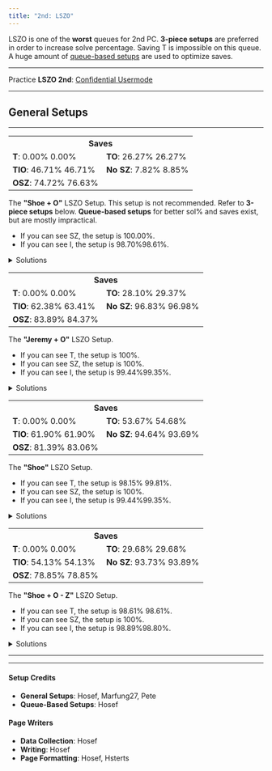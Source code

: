 ```yaml
---
title: "2nd: LSZO"
---
```

<head>
<meta
    name="description"
    content="LSZO 2nd's Standard and Queue-Based Setups"
  />
</head>

LSZO is one of the **worst** queues for 2nd PC. **3-piece setups** are preferred in order to increase solve percentage. Saving <span class="mino">T</span> is impossible on this queue. A huge amount of <a href="#queue-based-setups">queue-based setups</a> are used to optimize saves.
<hr class="small">

Practice **LSZO 2nd**: [Confidential Usermode](https://himitsuconfidential.github.io/downstack-practice/usermode.html/=[LSZO]p4,*p7)
___
## General Setups
<hr class="small">
<div class="second-setup-body">
	<div class="second-setup-display">
		<div class="setup-image">
			<figfumen src="v115@GhAtHeBtRpDeR4AtglRpCeR4ilJeAgWUAT3kTAyvTA?BBoo2A5//DB0ngHB" id="2nd-lszo-shoe+o" class="with180">
            <figfumen src="v115@GhAtHeBtRpDeR4AtglRpCeR4ilJeAgWUAT3kTAyvTA?BBoo2AZ+P9AxngHB" id="2nd-lszo-shoe+o" class="no180">
		</div>
		<div class="setup-info">
			<table>			
				<tr>		
					<th colspan=2>Saves</th>	
				</tr>		
				<tr>		
					<td>	
						<strong>T</strong>: 
						<span title='0/5040' class='no180'>0.00%</span>
						<span title='0/5040' class='with180'>0.00%</span>
					</td>	
					<td>	
						<strong>TO</strong>: 
						<span title='1324/5040' class='no180'>26.27%</span>
						<span title='1324/5040' class='with180'>26.27%</span>
					</td>	
				</tr>		
				<tr>		
					<td>	
						<strong>TIO</strong>: 
						<span title='2354/5040' class='no180'>46.71%</span>
						<span title='2354/5040' class='with180'>46.71%</span>
					</td>	
					<td>	
						<strong>No SZ</strong>: 
						<span title='394/5040' class='no180'>7.82%</span>
						<span title='446/5040' class='with180'>8.85%</span>
					</td>	
				</tr>		
				<tr>		
					<td>	
						<strong>OSZ</strong>: 
						<span title='3766/5040' class='no180'>74.72%</span>
						<span title='3862/5040' class='with180'>76.63%</span>
					</td>	
					<td>
						<saves src="2nd-lszo-shoe+o">
					</td>
				</tr>		
			</table>								
		</div>
		<div class="setup-writeup">
			<p>The <strong>"Shoe + O"</strong> LSZO Setup. This setup is not recommended. Refer to <strong>3-piece setups</strong> below. <strong>Queue-based setups</strong> for better sol% and saves exist, but are mostly impractical.
			<ul>
				<li>If you can see <span class="mino">SZ</span>, the setup is <span title="5040/5040">100.00%</span>.</li>
				<li>If you can see <span class="mino">I</span>, the setup is <span class="with180">98.70%</span><span class="no180">98.61%</span>.</li>
			</ul>
			</p>
		</div>
	</div>
	<details>
		<summary>Solutions</summary>
		<div>
			<h4>Minimals</h4>
			<div class="solutions no180">
				<figfumen src="v115@9gRpwhhlh0R4A8Rpwhwwglg0R4D8whxwg0F8whwwgl?E8JeAgWTADX7rDy4CwBFbEEBQVk2AFrvAA" size="16">
				<figfumen src="v115@9gRph0ilR4A8Rpg0wwglAtR4D8xwBtF8g0wwAtE8Je?AgWTADX7rDy4CwBFbsABW1ZOBFrvAA" size="16">
				<figfumen src="v115@9gilzhR4A8glywRpR4D8BtRpF8wwBtE8JeAgWTADX7?rDy4CwBFbsABRVsABFrvAA" size="16">
				<figfumen src="v115@9gRpBtywR4A8Rpg0BtwwR4D8zhF8i0E8JeAgWTADX7?rDy4CwBFbU9AYVOVBFrvAA" size="16">
				<figfumen src="v115@9gRph0wwzhA8Rpg0xwilD8BtwwglF8g0BtE8JeAgWT?ADX7rDy4CwBFbU9AS1Y9AFrvAA" size="16">
				<figfumen src="v115@9gRpwhQ4BtywA8RpwhR4BtwwD8whilF8whglQ4E8Je?AgWTADX7rDy4CwBFbU9AQVk2AFrvAA" size="16">
				<figfumen src="v115@9gRpBtywR4A8RpzhR4D8g0BtwwF8i0E8JeAgWSADX7?rDy4CwBFb8UBu/gRAyfAAA" size="16">
				<figfumen src="v115@9gRpwwhlh0R4A8Rpxwglg0R4D8Btglg0F8wwBtE8Je?AgWSADX7rDy4CwBFbkRBO0wRAyfAAA" size="16">
				<figfumen src="v115@9gRpBtilR4A8Rpwwi0R4D8xwglg0F8wwBtE8JeAgWS?ADX7rDy4CwBFb0KBusnRAyfAAA" size="16">
				<figfumen src="v115@9gi0wwilR4A8zhglAtR4D8xwBtF8g0wwAtE8JeAgWS?ADX7rDy4CwBFb0KBusnRAyfAAA" size="16">
			</div>
			<div class="solutions with180">
				<figfumen src="v115@9gRpwhhlh0R4A8Rpwhwwglg0R4D8whxwg0F8whwwgl?E8JeAgWTADX7rDy4CwBFbEEBQVk2AFrvAA" size="16">
				<figfumen src="v115@9gRph0ilR4A8Rpg0wwglAtR4D8xwBtF8g0wwAtE8Je?AgWTADX7rDy4CwBFbsABW1ZOBFrvAA" size="16">
				<figfumen src="v115@9gilzhR4A8glywRpR4D8BtRpF8wwBtE8JeAgWTADX7?rDy4CwBFbsABRVsABFrvAA" size="16">
				<figfumen src="v115@9gRpBtywR4A8Rpg0BtwwR4D8zhF8i0E8JeAgWTADX7?rDy4CwBFbU9AYVOVBFrvAA" size="16">
				<figfumen src="v115@9gRph0wwzhA8Rpg0xwilD8BtwwglF8g0BtE8JeAgWT?ADX7rDy4CwBFbU9AS1Y9AFrvAA" size="16">
				<figfumen src="v115@9gRpglQ4BtywA8RpglR4BtwwD8zhF8hlQ4E8JeAgWT?ADX7rDy4CwBFbU9ARl+5AFrvAA" size="16">
				<figfumen src="v115@9gRpwhQ4BtywA8RpwhR4BtwwD8whilF8whglQ4E8Je?AgWTADX7rDy4CwBFbU9AQVk2AFrvAA" size="16">
				<figfumen src="v115@9gRpBtywR4A8RpzhR4D8g0BtwwF8i0E8JeAgWSADX7?rDy4CwBFb8UBu/gRAyfAAA" size="16">
				<figfumen src="v115@9gRpwwhlh0R4A8Rpxwglg0R4D8Btglg0F8wwBtE8Je?AgWSADX7rDy4CwBFbkRBO0wRAyfAAA" size="16">
				<figfumen src="v115@9gRpBtg0zhA8RpwwBtilD8xwg0glF8wwh0E8JeAgWS?ADX7rDy4CwBFb0KBusnRAyfAAA" size="16">
				<figfumen src="v115@9gRpBtilR4A8Rpwwi0R4D8xwglg0F8wwBtE8JeAgWS?ADX7rDy4CwBFb0KBusnRAyfAAA" size="16">
				<figfumen src="v115@9gi0wwilR4A8zhglAtR4D8xwBtF8g0wwAtE8JeAgWS?ADX7rDy4CwBFb0KBusnRAyfAAA" size="16">
			</div>
			<hr class="small">
			<h4>Extras</h4>
			<div>
				<figfumen src="v115@9gzhilR4A8i0wwglAtR4D8xwBtF8g0wwAtE8JeAgWs?AlEvXEhoo2AmXyTASILdD2488AwWM2ABlClEFMVABBoo2AS?7HOBwngHB" size="16">
				<figfumen src="v115@9gRpzhywA8RpilR4wwD8BtR4F8glBtE8JeAgWsAlEv?XEhoo2AmXyTASILdD2488AQPM2ABlClEFMVABBoo2AT4nAB?yngHB" size="16">
			</div>
		</div>
	</details>
</div>
<div class="second-setup-body">
    <div class="second-setup-display">
		<div class="setup-image">
			<figfumen src="v115@GhAtHeBtRpFeAtglRpEeilJeAgWUAT3kTAyvTABBoo?2AZE4UBzngHB" id="2nd-lszo-hill+o" class="with180">
			<figfumen src="v115@GhAtHeBtRpFeAtglRpEeilJeAgWUAT3kTAyvTABBoo?2AZEgRB5ngHB" id="2nd-lszo-hill+o" class="no180">
		</div>
		<div class="setup-info">
			<table>			
				<tr>		
					<th colspan=2>Saves</th>	
				</tr>		
				<tr>		
					<td>	
						<strong>T</strong>: 
						<span title='0/5040' class='no180'>0.00%</span>
						<span title='0/5040' class='with180'>0.00%</span>
					</td>	
					<td>	
						<strong>TO</strong>: 
						<span title='1416/5040' class='no180'>28.10%</span>
						<span title='1480/5040' class='with180'>29.37%</span>
					</td>	
				</tr>		
				<tr>		
					<td>	
						<strong>TIO</strong>: 
						<span title='3144/5040' class='no180'>62.38%</span>
						<span title='3196/5040' class='with180'>63.41%</span>
					</td>	
					<td>	
						<strong>No SZ</strong>: 
						<span title='4880/5040' class='no180'>96.83%</span>
						<span title='4888/5040' class='with180'>96.98%</span>
					</td>	
				</tr>		
				<tr>		
					<td>	
						<strong>OSZ</strong>: 
						<span title='4228/5040' class='no180'>83.89%</span>
						<span title='4252/5040' class='with180'>84.37%</span>
					</td>	
					<td>
						<saves src="2nd-lszo-hill+o">
					</td>	
				</tr>		
			</table>				
		</div>
		<div class="setup-writeup">
			<p>
			The <strong>"Jeremy + O"</strong> LSZO Setup.
				<ul>
					<li>If you can see <span class="mino">T</span>, the setup is 100%.</li>
					<li>If you can see <span class="mino">SZ</span>, the setup is 100%.</li>
					<li>If you can see <span class="mino">I</span>, the setup is <span class="with180">99.44%</span><span class="no180">99.35%</span>.</lI>
				</ul>
			</p>
		</div>
	</div>
	<details>
		<summary>Solutions</summary>
		<div>
			<h4>Minimals</h4>
			<div class="no180">
				<figfumen src="v115@9gRpwhhlh0R4A8Rpwhwwglg0R4D8whxwg0R4D8whww?glR4C8JeAgWTADX7rDy4CwBFbEEBQVk2AFrvAA" size="16">
				<figfumen src="v115@9gRph0ilR4A8Rpg0wwglAtR4D8xwBtR4D8g0wwAtR4?C8JeAgWTADX7rDy4CwBFbsABW1ZOBFrvAA" size="16">
				<figfumen src="v115@9gilzhR4A8glywRpR4D8BtRpR4D8wwBtR4C8JeAgWT?ADX7rDy4CwBFbsABSF02AFrvAA" size="16">
				<figfumen src="v115@9gRpBtywR4A8Rpg0BtwwR4D8zhR4D8i0R4C8JeAgWT?ADX7rDy4CwBFbsABQVk2AFrvAA" size="16">
				<figfumen src="v115@9gRpwwBthlh0A8RpxwBtglg0D8wwT4g0D8T4glC8Je?AgWTADX7rDy4CwBFbU9AXFrRBFrvAA" size="16">
				<figfumen src="v115@9gRph0wwzhA8Rpg0xwilD8BtwwglR4D8g0BtR4C8Je?AgWTADX7rDy4CwBFbU9AS1Y9AFrvAA" size="16">
				<figfumen src="v115@9gRpwhQ4BtywA8RpwhR4BtwwD8whilR4D8whglS4C8?JeAgWTADX7rDy4CwBFbU9AQVk2AFrvAA" size="16">
				<figfumen src="v115@9gRpwwzhh0A8RpxwQ4hlg0D8BtR4glg0D8wwBtQ4gl?C8JeAgWTADX7rDy4CwBFb85AWl+UBFrvAA" size="16">
				<figfumen src="v115@9gRpBtywR4A8RpzhR4D8g0BtwwR4D8i0R4C8JeAgWT?ADX7rDy4CwBFb85ASV0KBFrvAA" size="16">
				<figfumen src="v115@9gRpwwhlh0R4A8Rpxwglg0R4D8Btglg0R4D8wwBtR4?C8JeAgWSADX7rDy4CwBFbkRBO0wRAyfAAA" size="16">
			</div>
			<div class="with180">
				<figfumen src="v115@9gRpwhhlh0R4A8Rpwhwwglg0R4D8whxwg0R4D8whww?glR4C8JeAgWTADX7rDy4CwBFbEEBQVk2AFrvAA" size="16">
				<figfumen src="v115@9gRph0ilR4A8Rpg0wwglAtR4D8xwBtR4D8g0wwAtR4?C8JeAgWTADX7rDy4CwBFbsABW1ZOBFrvAA" size="16">
				<figfumen src="v115@9gilzhR4A8glywRpR4D8BtRpR4D8wwBtR4C8JeAgWT?ADX7rDy4CwBFbsABSF02AFrvAA" size="16">
				<figfumen src="v115@9gRpBtywR4A8Rpg0BtwwR4D8zhR4D8i0R4C8JeAgWT?ADX7rDy4CwBFbsABQVk2AFrvAA" size="16">
				<figfumen src="v115@9gRpwwBthlh0A8RpxwBtglg0D8wwT4g0D8T4glC8Je?AgWTADX7rDy4CwBFbU9AXFrRBFrvAA" size="16">
				<figfumen src="v115@9gRph0wwzhA8Rpg0xwilD8BtwwglR4D8g0BtR4C8Je?AgWTADX7rDy4CwBFbU9AS1Y9AFrvAA" size="16">
				<figfumen src="v115@9gRpglQ4BtywA8RpglR4BtwwD8zhR4D8hlS4C8JeAg?WTADX7rDy4CwBFbU9ARl+5AFrvAA" size="16">
				<figfumen src="v115@9gRpwhQ4BtywA8RpwhR4BtwwD8whilR4D8whglS4C8?JeAgWTADX7rDy4CwBFbU9AQVk2AFrvAA" size="16">
				<figfumen src="v115@9gRpwwzhh0A8RpxwQ4hlg0D8BtR4glg0D8wwBtQ4gl?C8JeAgWTADX7rDy4CwBFb85AWl+UBFrvAA" size="16">
				<figfumen src="v115@9gRpBtywR4A8RpzhR4D8g0BtwwR4D8i0R4C8JeAgWT?ADX7rDy4CwBFb85ASV0KBFrvAA" size="16">
				<figfumen src="v115@9gRpwwhlh0R4A8Rpxwglg0R4D8Btglg0R4D8wwBtR4?C8JeAgWSADX7rDy4CwBFbkRBO0wRAyfAAA" size="16">
			</div>
			<hr class="small">
			<h4>Extras</h4>
			<div>
				<figfumen src="v115@9gzhilR4A8i0wwglAtR4D8xwBtR4D8g0wwAtR4C8Je?AgWsAlEvXEhoo2AmXyTASILdD2488AwWM2ABlClEFMVABBo?o2AS7HOBwngHB" size="16">
				<figfumen src="v115@9gRpwwBtQ4glh0A8Rpxwilg0D8wwT4g0D8R4BtQ4C8?JeAgWrAlEvXEhoo2AmXyTASILdD2488AwNM2ABlClEFMVAB?Boo2AZlf9AFrvAA" size="16">
				<figfumen src="v115@9gi0wwilR4A8zhglAtR4D8xwBtR4D8g0wwAtR4C8Je?AgWrAlEvXEhoo2AmXyTASILdD2488AwWM2ABlClEFMVABBo?o2AWFjHBFrvAA" size="16">
				<figfumen src="v115@9gRpQ4BtR4h0A8RpT4wwg0D8ilxwg0D8glQ4BtwwC8?JeAgWrAlEvXEhoo2AmXyTASILdD2488AwNM2ABlClEFMVAB?Boo2AVFM6AFrvAA" size="16">
				<figfumen src="v115@9gRpQ4BtR4h0A8RpR4Btwwg0D8ilxwg0D8glS4wwC8?JeAgWrAlEvXEhoo2AmXyTASILdD2488AwNM2ABlClEFMVAB?Boo2ASVGLBFrvAA" size="16">
				<figfumen src="v115@9gi0R4BtR4A8zhwwglR4D8g0xwglBtD8R4wwhlC8Je?AgWrAlEvXEhoo2AmXyTASILdD2488AwWM2ABlClEFMVABBo?o2ASFrRBFrvAA" size="16">
				<figfumen src="v115@9gRpwhh0T4A8Rpwhg0T4D8whBtywD8whg0BtwwC8Je?AgWsAlEvXEhoo2AmXyTASILdD2488AQSM2ABlClEFMVABBo?o2AREoABzngHB" size="16">
				<figfumen src="v115@9gRpwhg0AtT4A8Rpwhi0R4D8whBtywD8whAtR4wwC8?JeAgWrAlEvXEhoo2AmXyTASILdD2488AQSM2ABlClEFMVAB?Boo2AWFjHBFrvAA" size="16">
				<figfumen src="v115@9gilR4RpR4A8glBtywR4D8BtzhD8R4wwRpC8JeAgWr?AlEvXEhoo2AmXyTASILdD2488AQPM2ABlClEFMVABBoo2AX?lGEBFrvAA" size="16">
			</div>
		</div>
	</details>
</div>
<div class="second-setup-body">
    <div class="second-setup-display">
		<div class="setup-image">
			<figfumen src="v115@GhAtHeBtFeR4AtglEeR4ilJeAgWUAT3kTAyvTABBoo?2A5C45A0ngHB" id="2nd-lszo-shoe" class="no180">
			<figfumen src="v115@GhAtHeBtFeR4AtglEeR4ilJeAgWUAT3kTAyvTABBoo?2AZE45AzngHB" id="2nd-lszo-shoe" class="with180">
		</div>
		<div class="setup-info">
			<table>			
				<tr>		
					<th colspan=2>Saves</th>	
				</tr>		
				<tr>		
					<td>	
						<strong>T</strong>: 
						<span title='0/5040' class='no180'>0.00%</span>
						<span title='0/5040' class='with180'>0.00%</span>
					</td>	
					<td>	
						<strong>TO</strong>: 
						<span title='2705/5040' class='no180'>53.67%</span>
						<span title='2756/5040' class='with180'>54.68%</span>
					</td>	
				</tr>		
				<tr>		
					<td>	
						<strong>TIO</strong>: 
						<span title='3120/5040' class='no180'>61.90%</span>
						<span title='3120/5040' class='with180'>61.90%</span>
					</td>	
					<td>	
						<strong>No SZ</strong>: 
						<span title='4770/5040' class='no180'>94.64%</span>
						<span title='4722/5040' class='with180'>93.69%</span>
					</td>	
				</tr>		
				<tr>		
					<td>	
						<strong>OSZ</strong>: 
						<span title='4102/5040' class='no180'>81.39%</span>
						<span title='4186/5040' class='with180'>83.06%</span>
					</td>	
					<td>	
						<saves src="2nd-lszo-shoe">
					</td>	
				</tr>		
			</table>			
		</div>
		<div class="setup-writeup">
			<p>
			The <strong>"Shoe"</strong> LSZO Setup.
				<ul>
					<li>If you can see <span class="mino">T</span>, the setup is 
						<span title="2120/2160" class="no180">98.15%</span>
						<span title="2156/2160" class="with180">99.81%</span>.</li>
					<li>If you can see <span class="mino">SZ</span>, the setup is 100%.</li>
					<li>If you can see <span class="mino">I</span>, the setup is <span class="with180">99.44%</span><span class="no180">99.35%</span>.</li>
				</ul>
			</p>
		</div>
	</div>
	<details>
		<summary>Solutions</summary>
		<div>
			<h4>Minimals</h4>
			<div class="no180">
				<figfumen src="v115@9ghlwhRph0R4A8wwglwhRpg0R4B8xwwhRpg0D8wwgl?whRpE8JeAgH" size='16'>
				<figfumen src="v115@9gRph0ilR4A8Rpg0wwglAtR4B8RpxwBtD8Rpg0wwAt?E8JeAgH" size='16'>
				<figfumen src="v115@9gilzhR4A8glywRpR4B8RpBtRpD8RpwwBtE8JeAgH" size='16'>
				<figfumen src="v115@9gRpBtywR4A8Rpg0BtwwR4B8RpzhD8Rpi0E8JeAgH" size='16'>
				<figfumen src="v115@9gRph0wwzhA8Rpg0xwilB8RpBtwwglD8Rpg0BtE8Je?AgH" size='16'>
				<figfumen src="v115@9gRpwhQ4BtywA8RpwhR4BtwwB8RpwhilD8RpwhglQ4?E8JeAgH" size='16'>
				<figfumen src="v115@9gwwzhh0R4A8xwilg0R4B8BtglRpg0D8wwBtRpE8Je?AgH" size='16'>
				<figfumen src="v115@9gh0wwRpzhA8g0xwRpilB8g0R4RpglD8R4wwRpE8Je?AgH" size='16'>
				<figfumen src="v115@9gRpBtilR4A8Rpwwi0R4B8Rpxwglg0D8RpwwBtE8Je?AgH" size='16'>
			</div>
			<div class="with180">
				<figfumen src="v115@9ghlwhRph0R4A8wwglwhRpg0R4B8xwwhRpg0D8wwgl?whRpE8JeAgWTADX7rDy4CwBFbEEBQVk2AFrvAA" size="16">
				<figfumen src="v115@9gilzhR4A8glywRpR4B8RpBtRpD8RpwwBtE8JeAgWT?ADX7rDy4CwBFbsABVlwHBFrvAA" size="16">
				<figfumen src="v115@9gRpzhywA8RpilR4wwB8RpBtR4D8RpglBtE8JeAgWT?ADX7rDy4CwBFbsABQFb9AFrvAA" size="16">
				<figfumen src="v115@9gRpBtywR4A8Rpg0BtwwR4B8RpzhD8Rpi0E8JeAgWT?ADX7rDy4CwBFbU9AZV2RBFrvAA" size="16">
				<figfumen src="v115@9gRph0wwzhA8Rpg0xwilB8RpBtwwglD8Rpg0BtE8Je?AgWTADX7rDy4CwBFbU9AS1Y9AFrvAA" size="16">
				<figfumen src="v115@9gRpglQ4BtywA8RpglR4BtwwB8RpzhD8RphlQ4E8Je?AgWTADX7rDy4CwBFbU9ARl+5AFrvAA" size="16">
				<figfumen src="v115@9gRpwhQ4BtywA8RpwhR4BtwwB8RpwhilD8RpwhglQ4?E8JeAgWTADX7rDy4CwBFbU9AQVk2AFrvAA" size="16">
				<figfumen src="v115@9gwwzhh0R4A8xwilg0R4B8BtglRpg0D8wwBtRpE8Je?AgWTADX7rDy4CwBFb85ATFzABFrvAA" size="16">
				<figfumen src="v115@9gh0wwRpzhA8g0xwRpilB8g0R4RpglD8R4wwRpE8Je?AgWSADX7rDy4CwBFb0KBORsRAyfAAA" size="16">
				<figfumen src="v115@9gRpBtg0zhA8RpwwBtilB8Rpxwg0glD8Rpwwh0E8Je?AgWSADX7rDy4CwBFb0KBusnRAyfAAA" size="16">
				<figfumen src="v115@9gRpBtilR4A8Rpwwi0R4B8Rpxwglg0D8RpwwBtE8Je?AgWSADX7rDy4CwBFb0KBusnRAyfAAA" size="16">
			</div>
			<hr class="small">
			<h4>Extras</h4>
			<div class="no180">
				<figfumen src="v115@9ghlg0zhR4A8wwgli0AtR4B8xwRpBtD8wwglRpAtE8?JeAgH" size='16'>
				<figfumen src="v115@9gzhilR4A8i0wwglAtR4B8RpxwBtD8Rpg0wwAtE8Je?AgH" size='16'>
				<figfumen src="v115@9gi0zhR4A8wwilRpR4B8xwBtRpD8wwglg0BtE8JeAg?H" size='16'>
				<figfumen src="v115@9gh0wwzhR4A8g0xwglRpR4B8BtwwglRpD8g0BthlE8?JeAgH" size='16'>
				<figfumen src="v115@9gBtilh0R4A8wwBtRpg0R4B8xwglRpg0D8wwzhE8Je?AgH" size='16'>
				<figfumen src="v115@9gh0wwwhilR4A8g0xwwhRpR4B8BtwwwhRpD8g0Btwh?glE8JeAgH" size='16'>
				<figfumen src="v115@9gRpBtywR4A8RpzhR4B8Rpg0BtwwD8Rpi0E8JeAgH" size='16'>
				<figfumen src="v115@9gBtilh0R4A8wwzhg0R4B8xwglRpg0D8wwBtRpE8Je?AgH" size='16'>
				<figfumen src="v115@9gi0wwilR4A8zhglAtR4B8RpxwBtD8Rpg0wwAtE8Je?AgH" size='16'>
				<figfumen src="v115@9gi0wwilR4A8RpxwglAtR4B8Rpg0wwBtD8zhAtE8Je?AgH" size='16'>
				<figfumen src="v115@9gBtRpwwh0R4A8glBtxwg0R4B8glzhg0D8hlRpwwE8?JeAgH" size='16'>
			</div>
			<div class="with180">
				<figfumen src="v115@9gRph0ilR4A8Rpg0wwglAtR4B8RpxwBtD8Rpg0wwAt?E8JeAgWsAlEvXEhoo2AmXyTASILdD2488AwNM2ABlClEFMV?ABBoo2ATBwKB3ngHB" size="16">
				<figfumen src="v115@9gRpwwhlh0R4A8Rpxwglg0R4B8RpBtglg0D8RpwwBt?E8JeAgWrAlEvXEhoo2AmXyTASILdD2488AwNM2ABlClEFMV?ABBoo2AYVOVBFrvAA" size="16">
				<figfumen src="v115@9gRpBtywR4A8RpzhR4B8Rpg0BtwwD8Rpi0E8JeAgWr?AlEvXEhoo2AmXyTASILdD2488AQSM2ABlClEFMVABBoo2AY?F8ABFrvAA" size="16">
				<figfumen src="v115@9gBtilh0R4A8wwzhg0R4B8xwglRpg0D8wwBtRpE8Je?AgWrAlEvXEhoo2AmXyTASILdD2488AwWM2ABlClEFMVABBo?o2ARVMOBFrvAA" size="16">
				<figfumen src="v115@9gh0wwzhR4A8g0xwglRpR4B8BtwwglRpD8g0BthlE8?JeAgWrAlEvXEhoo2AmXyTASILdD2488AwWM2ABlClEFMVAB?Boo2AQV+ABFrvAA" size="16">
				<figfumen src="v115@9gBtilh0R4A8wwBtRpg0R4B8xwglRpg0D8wwzhE8Je?AgWrAlEvXEhoo2AmXyTASILdD2488AwWM2ABlClEFMVABBo?o2AQVd9AFrvAA" size="16">
				<figfumen src="v115@9gBtRpwwh0R4A8glBtxwg0R4B8glzhg0D8hlRpwwE8?JeAgWrAlEvXEhoo2AmXyTASILdD2488AwWM2ABlClEFMVAB?Boo2AQVt2AFrvAA" size="16">
				<figfumen src="v115@9ghlg0zhR4A8wwgli0AtR4B8xwRpBtD8wwglRpAtE8?JeAgWrAlEvXEhoo2AmXyTASILdD2488AwWM2ABlClEFMVAB?Boo2AQF7KBFrvAA" size="16">
			</div>
		</div>
	</details>
</div>
<div class="second-setup-body">
    <div class="second-setup-display">
		<div class="setup-image">
			<figfumen src="v115@RhRpDeR4AeglRpCeR4ilJeAgWUAT3kTAyvTABBoo2A?5CoAB0ngHB" id="2nd-lszo-shoe+o-z" class="no180">
			<figfumen src="v115@RhRpDeR4AeglRpCeR4ilJeAgWUAT3kTAyvTABBoo2A?5CoAB4ngHB" id="2nd-lszo-shoe+o-z" class="with180">
		</div>
		<div class="setup-info">
			<table>			
				<tr>		
					<th colspan=2>Saves</th>	
				</tr>		
				<tr>		
					<td>	
						<strong>T</strong>: 
						<span title='0/5040' class='no180'>0.00%</span>
						<span title='0/5040' class='with180'>0.00%</span>
					</td>	
					<td>	
						<strong>TO</strong>: 
						<span title='1496/5040' class='no180'>29.68%</span>
						<span title='1496/5040' class='with180'>29.68%</span>
					</td>	
				</tr>		
				<tr>		
					<td>	
						<strong>TIO</strong>: 
						<span title='2728/5040' class='no180'>54.13%</span>
						<span title='2728/5040' class='with180'>54.13%</span>
					</td>	
					<td>	
						<strong>No SZ</strong>: 
						<span title='4724/5040' class='no180'>93.73%</span>
						<span title='4732/5040' class='with180'>93.89%</span>
					</td>	
				</tr>		
				<tr>		
					<td>	
						<strong>OSZ</strong>: 
						<span title='3974/5040' class='no180'>78.85%</span>
						<span title='3974/5040' class='with180'>78.85%</span>
					</td>	
					<td>	
						<saves src="2nd-lszo-shoe+o-z">
					</td>	
				</tr>		
			</table>					
		</div>
		<div class="setup-writeup">
			<p>
			The <strong>"Shoe + O - Z"</strong> LSZO Setup.
				<ul>
					<li>If you can see <span class="mino">T</span>, the setup is 
						<span title="2130/2160" class="no180">98.61%</span>
						<span title="2130/2160" class="with180">98.61%</span>.</li>
					<li>If you can see <span class="mino">SZ</span>, the setup is 100%.</li>
					<li>If you can see <span class="mino">I</span>, the setup is <span class="with180" title="2136/2160">98.89%</span><span class="no180" title="2134/2160">98.80%</span>.</li>
				</ul>
			</p>
		</div>
	</div>
	<details>
		<summary>Solutions</summary>
		<div>
			<h4>Minimals</h4>
			<div class="no180">
				<figfumen src="v115@9gRph0ilR4AtRpg0wwglAtR4BtB8xwBtB8AtC8g0ww?AtE8JeAgWTADX7rDy4CwBFbEEBR1ZOBFrvAA" size="16">
				<figfumen src="v115@9gRpwhhlh0R4AtRpwhwwglg0R4BtB8whxwg0B8AtC8?whwwglE8JeAgWTADX7rDy4CwBFbEEBQVk2AFrvAA" size="16">
				<figfumen src="v115@9gilzhR4AtglywRpR4BtB8BtRpB8AtC8wwBtE8JeAg?WTADX7rDy4CwBFbsABS1Y9AFrvAA" size="16">
				<figfumen src="v115@9gRpBtywR4AtRpg0BtwwR4BtB8zhB8AtC8i0E8JeAg?WTADX7rDy4CwBFbsABQFMVBFrvAA" size="16">
				<figfumen src="v115@9gRph0wwzhAtRpg0xwilBtB8BtwwglB8AtC8g0BtE8?JeAgWTADX7rDy4CwBFbU9AW1ZOBFrvAA" size="16">
				<figfumen src="v115@9gRpwhQ4BtywAtRpwhR4BtwwBtB8whilB8AtC8whgl?Q4E8JeAgWTADX7rDy4CwBFbU9AQVk2AFrvAA" size="16">
				<figfumen src="v115@9gRpDti0glRpwwDtilB8xwR4B8g0C8wwR4E8JeAgWT?ADX7rDy4CwBFb85AVVkRBFrvAA" size="16">
				<figfumen src="v115@9gRpwwhlh0R4AtRpxwglg0R4BtB8Btglg0B8AtC8ww?BtE8JeAgWTADX7rDy4CwBFb85AQlwHBFrvAA" size="16">
				<figfumen src="v115@9gRpBtywR4AtRpzhR4BtB8g0BtwwB8AtC8i0E8JeAg?WSADX7rDy4CwBFb8UBu/gRAyfAAA" size="16">
				<figfumen src="v115@9gRpBtilR4AtRpwwi0R4BtB8xwglg0B8AtC8wwBtE8?JeAgWSADX7rDy4CwBFb0KBusnRAyfAAA" size="16">
			</div>
			<div class="with180">
				<figfumen src="v115@9gRpwhhlh0R4AtRpwhwwglg0R4BtB8whxwg0B8AtC8?whwwglE8JeAgWTADX7rDy4CwBFbEEBQVk2AFrvAA" size="16">
				<figfumen src="v115@9gilzhR4AtglywRpR4BtB8BtRpB8AtC8wwBtE8JeAg?WTADX7rDy4CwBFbsABS1Y9AFrvAA" size="16">
				<figfumen src="v115@9gRpzhywAtRpilR4wwBtB8BtR4B8AtC8glBtE8JeAg?WTADX7rDy4CwBFbsABR1QOBFrvAA" size="16">
				<figfumen src="v115@9gRpBtywR4AtRpg0BtwwR4BtB8zhB8AtC8i0E8JeAg?WTADX7rDy4CwBFbsABQFMVBFrvAA" size="16">
				<figfumen src="v115@9gRph0wwzhAtRpg0xwilBtB8BtwwglB8AtC8g0BtE8?JeAgWTADX7rDy4CwBFbU9AW1ZOBFrvAA" size="16">
				<figfumen src="v115@9gRpglQ4BtywAtRpglR4BtwwBtB8zhB8AtC8hlQ4E8?JeAgWTADX7rDy4CwBFbU9ARl+5AFrvAA" size="16">
				<figfumen src="v115@9gRpwhQ4BtywAtRpwhR4BtwwBtB8whilB8AtC8whgl?Q4E8JeAgWTADX7rDy4CwBFbU9AQVk2AFrvAA" size="16">
				<figfumen src="v115@9gRpDti0glRpwwDtilB8xwR4B8g0C8wwR4E8JeAgWT?ADX7rDy4CwBFb85AVVkRBFrvAA" size="16">
				<figfumen src="v115@9gRpwwhlh0R4AtRpxwglg0R4BtB8Btglg0B8AtC8ww?BtE8JeAgWTADX7rDy4CwBFb85AQlwHBFrvAA" size="16">
				<figfumen src="v115@9gRpBtywR4AtRpzhR4BtB8g0BtwwB8AtC8i0E8JeAg?WSADX7rDy4CwBFb8UBu/gRAyfAAA" size="16">
				<figfumen src="v115@9gRpBtilR4AtRpwwi0R4BtB8xwglg0B8AtC8wwBtE8?JeAgWSADX7rDy4CwBFb0KBusnRAyfAAA" size="16">
			</div>
			<hr class="small">
			<h4>Extras</h4>
			<div class="no180">
				<figfumen src="v115@9gRpzhywAtRpilR4wwBtB8BtR4B8AtC8glBtE8JeAg?WsAlEvXEhoo2AmXyTASILdD2488AQPM2ABlClEFMVABBoo2?Az5P9A3ngHB" size="16">
				<figfumen src="v115@9gzhilR4Ati0wwglAtR4BtB8xwBtB8AtC8g0wwAtE8?JeAgWsAlEvXEhoo2AmXyTASILdD2488AwWM2ABlClEFMVAB?Boo2Ay/fRB3ngHB" size="16">
				<figfumen src="v115@9gi0wwilR4AtzhglAtR4BtB8xwBtB8AtC8g0wwAtE8?JeAgWrAlEvXEhoo2AmXyTASILdD2488AwWM2ABlClEFMVAB?Boo2AXlGEBFrvAA" size="16">
			</div>
			<div class="with180">
				<figfumen src="v115@9gRph0ilR4AtRpg0wwglAtR4BtB8xwBtB8AtC8g0ww?AtE8JeAgWsAlEvXEhoo2AmXyTASILdD2488AwNM2ABlClEF?MVABBoo2A05vKB3ngHB" size="16">
				<figfumen src="v115@9gzhilR4Ati0wwglAtR4BtB8xwBtB8AtC8g0wwAtE8?JeAgWsAlEvXEhoo2AmXyTASILdD2488AwWM2ABlClEFMVAB?Boo2Ay/fRB3ngHB" size="16">
				<figfumen src="v115@9gi0wwilR4AtzhglAtR4BtB8xwBtB8AtC8g0wwAtE8?JeAgWrAlEvXEhoo2AmXyTASILdD2488AwWM2ABlClEFMVAB?Boo2AXlGEBFrvAA" size="16">
			</div>
		</div>
	</details>
</div>
<hr>

<!-- ## Queue-Based Setups
ABCD's queue-based setups are (writeup)
<hr class="small">
<center>
	<div class="second-standard-queuebased-body">
		<section id="xy-t">
			<a href="#xy-t">
				<h3><span class="mino">XY</span> (Save <span class="mino">T</span>)</h3>
			</a>
			<div class="second-standard-queuebased">
				<hr class="small">
				<p></p>
			</div>
		</section>
	</div>
</center>
<hr> -->
<div id="solution-finder-base"></div>
<hr>
<div class="credits">
	<div class="credit-section">
		<h4>Setup Credits</h4>
		<ul>
			<li><strong>General Setups</strong>: Hosef, Marfung27, Pete</li>
			<li><strong>Queue-Based Setups</strong>: Hosef</li>
		</ul>
	</div>
	<div class="credit-section">
		<h4>Page Writers</h4>
		<ul>
			<li><strong>Data Collection</strong>: Hosef</li>
			<li><strong>Writing</strong>: Hosef</li>
			<li><strong>Page Formatting</strong>: Hosef, Hsterts</li>
		</ul>
	</div>
</div>